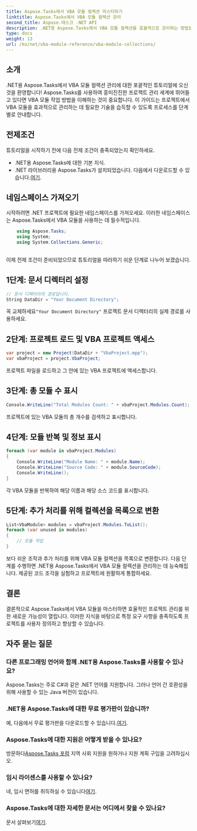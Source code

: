 ```yaml
---
title: Aspose.Tasks에서 VBA 모듈 컬렉션 마스터하기
linktitle: Aspose.Tasks에서 VBA 모듈 컬렉션 관리
second_title: Aspose.태스크 .NET API
description: .NET용 Aspose.Tasks에서 VBA 모듈 컬렉션을 효율적으로 관리하는 방법을 알아보세요. 프로젝트에 원활하게 통합하기 위한 단계별 가이드입니다.
type: docs
weight: 13
url: /ko/net/vba-module-reference/vba-module-collections/
---
```

## 소개
.NET용 Aspose.Tasks에서 VBA 모듈 컬렉션 관리에 대한 포괄적인 튜토리얼에 오신 것을 환영합니다! Aspose.Tasks를 사용하여 흥미진진한 프로젝트 관리 세계에 뛰어들고 있다면 VBA 모듈 작업 방법을 이해하는 것이 중요합니다. 이 가이드는 프로젝트에서 VBA 모듈을 효과적으로 관리하는 데 필요한 기술을 습득할 수 있도록 프로세스를 단계별로 안내합니다.
## 전제조건
튜토리얼을 시작하기 전에 다음 전제 조건이 충족되었는지 확인하세요.
- .NET용 Aspose.Tasks에 대한 기본 지식.
-  .NET 라이브러리용 Aspose.Tasks가 설치되었습니다. 다음에서 다운로드할 수 있습니다.[여기](https://releases.aspose.com/tasks/net/).
## 네임스페이스 가져오기
시작하려면 .NET 프로젝트에 필요한 네임스페이스를 가져오세요. 이러한 네임스페이스는 Aspose.Tasks에서 VBA 모듈을 사용하는 데 필수적입니다.
```csharp
    using Aspose.Tasks;
    using System;
    using System.Collections.Generic;
    
```
이제 전제 조건이 준비되었으므로 튜토리얼을 따라하기 쉬운 단계로 나누어 보겠습니다.
## 1단계: 문서 디렉터리 설정
```csharp
// 문서 디렉터리의 경로입니다.
String DataDir = "Your Document Directory";
```
 꼭 교체하세요`"Your Document Directory"` 프로젝트 문서 디렉터리의 실제 경로를 사용하세요.
## 2단계: 프로젝트 로드 및 VBA 프로젝트 액세스
```csharp
var project = new Project(DataDir + "VbaProject.mpp");
var vbaProject = project.VbaProject;
```
프로젝트 파일을 로드하고 그 안에 있는 VBA 프로젝트에 액세스합니다.
## 3단계: 총 모듈 수 표시
```csharp
Console.WriteLine("Total Modules Count: " + vbaProject.Modules.Count);
```
프로젝트에 있는 VBA 모듈의 총 개수를 검색하고 표시합니다.
## 4단계: 모듈 반복 및 정보 표시
```csharp
foreach (var module in vbaProject.Modules)
{
    Console.WriteLine("Module Name: " + module.Name);
    Console.WriteLine("Source Code: " + module.SourceCode);
    Console.WriteLine();
}
```
각 VBA 모듈을 반복하여 해당 이름과 해당 소스 코드를 표시합니다.
## 5단계: 추가 처리를 위해 컬렉션을 목록으로 변환
```csharp
List<VbaModule> modules = vbaProject.Modules.ToList();
foreach (var unused in modules)
{
    // 모듈 작업
}
```
보다 쉬운 조작과 추가 처리를 위해 VBA 모듈 컬렉션을 목록으로 변환합니다.
다음 단계를 수행하면 .NET용 Aspose.Tasks에서 VBA 모듈 컬렉션을 관리하는 데 능숙해집니다. 제공된 코드 조각을 실험하고 프로젝트에 원활하게 통합하세요.
## 결론
결론적으로 Aspose.Tasks에서 VBA 모듈을 마스터하면 효율적인 프로젝트 관리를 위한 새로운 가능성이 열립니다. 이러한 지식을 바탕으로 특정 요구 사항을 충족하도록 프로젝트를 사용자 정의하고 향상할 수 있습니다.
## 자주 묻는 질문
### 다른 프로그래밍 언어와 함께 .NET용 Aspose.Tasks를 사용할 수 있나요?
Aspose.Tasks는 주로 C#과 같은 .NET 언어를 지원합니다. 그러나 언어 간 호환성을 위해 사용할 수 있는 Java 버전이 있습니다.
### .NET용 Aspose.Tasks에 대한 무료 평가판이 있습니까?
예, 다음에서 무료 평가판을 다운로드할 수 있습니다.[여기](https://releases.aspose.com/).
### Aspose.Tasks에 대한 지원은 어떻게 받을 수 있나요?
 방문하다[Aspose.Tasks 포럼](https://forum.aspose.com/c/tasks/15) 지역 사회 지원을 원하거나 지원 계획 구입을 고려하십시오.
### 임시 라이센스를 사용할 수 있나요?
 네, 임시 면허를 취득하실 수 있습니다[여기](https://purchase.aspose.com/temporary-license/).
### Aspose.Tasks에 대한 자세한 문서는 어디에서 찾을 수 있나요?
 문서 살펴보기[여기](https://reference.aspose.com/tasks/net/).
